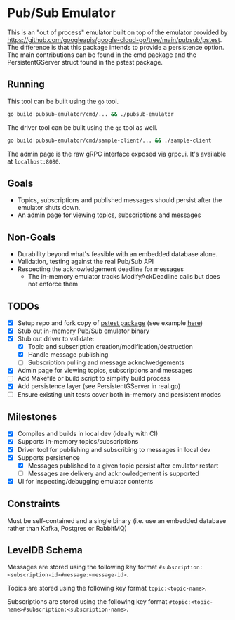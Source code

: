 # Pub/Sub Emulator

This is an "out of process" emulator built on top of the emulator 
provided by https://github.com/googleapis/google-cloud-go/tree/main/pubsub/pstest.
The difference is that this package intends to provide a persistence option.
The main contributions can be found in the cmd package and the PersistentGServer struct
found in the pstest package.

## Running

This tool can be built using the `go` tool.

```sh
go build pubsub-emulator/cmd/... && ./pubsub-emulator
```

The driver tool can be built using the `go` tool as well.

```sh
go build pubsub-emulator/cmd/sample-client/... && ./sample-client
```

The admin page is the raw gRPC interface exposed via grpcui. It's available at `localhost:8080`.

## Goals

- Topics, subscriptions and published messages should persist after the emulator shuts down.
- An admin page for viewing topics, subscriptions and messages

## Non-Goals

- Durability beyond what's feasible with an embedded database alone.
- Validation, testing against the real Pub/Sub API
- Respecting the acknowledgement deadline for messages
  - The in-memory emulator tracks ModifyAckDeadline calls but does not enforce them 

## TODOs

   - [x] Setup repo and fork copy of [pstest package](https://github.com/googleapis/google-cloud-go/tree/main/pubsub/pstest) (see example [here](https://github.com/fullstorydev/emulators))
   - [x] Stub out in-memory Pub/Sub emulator binary
   - [x] Stub out driver to validate:
     - [x] Topic and subscription creation/modification/destruction
     - [x] Handle message publishing
     - [ ] Subscription pulling and message acknolwedgements
   - [x] Admin page for viewing topics, subscriptions and messages
   - [ ] Add Makefile or build script to simplify build process
   - [x] Add persistence layer (see PersistentGServer in real.go)
   - [ ] Ensure existing unit tests cover both in-memory and persistent modes

## Milestones

  - [x] Compiles and builds in local dev (ideally with CI)
  - [x] Supports in-memory topics/subscriptions 
  - [x] Driver tool for publishing and subscribing to messages in local dev
  - [x] Supports persistence
    - [x] Messages published to a given topic persist after emulator restart
    - [ ] Messages are delivery and acknowledgement is supported
  - [x] UI for inspecting/debugging emulator contents

## Constraints

Must be self-contained and a single binary (i.e. use an embedded database rather than Kafka, Postgres or RabbitMQ)

## LevelDB Schema

Messages are stored using the following key format `#subscription:<subscription-id>#message:<message-id>`.

Topics are stored using the following key format `topic:<topic-name>`.

Subscriptions are stored using the following key format `#topic:<topic-name>#subscription:<subscription-name>`.